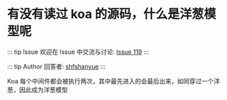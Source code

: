 # 有没有读过 koa 的源码，什么是洋葱模型呢



::: tip Issue 
 欢迎在 Issue 中交流与讨论: [Issue 119](https://github.com/shfshanyue/Daily-Question/issues/119) 
:::

::: tip Author 
回答者: [shfshanyue](https://github.com/shfshanyue) 
:::

Koa 每个中间件都会被执行两次，其中最先进入的会最后出来，如同穿过一个洋葱，因此成为洋葱模型